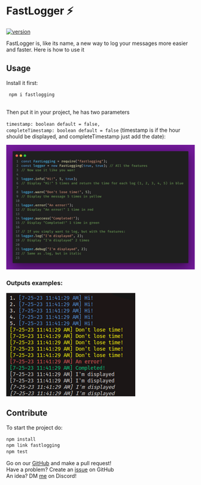 # FastLogger ⚡

[![version](https://img.shields.io/npm/v/fastlogging.svg)](https://www.npmjs.org/package/fastlogging)

FastLogger is, like its name, a new way to log your messages more easier and faster. Here is how to use it

## Usage

Install it first:

```
 npm i fastlogging
```

<br>
Then put it in your project, he has two parameters

<code>timestamp: boolean default = false,</code><br>
<code>completeTimestamp: boolean default = false</code> (timestamp is if the hour should be displayed, and completeTimestamp just add the date):
<br>

![FastLog](./img/fastlogging.png)

### Outputs examples:

![](./img/outputs.png)

## Contribute

To start the project do:

```bash
npm install
npm link fastlogging
npm test
```

Go on our <a href="https://github.com/AYnonyme971/FastLogger">GitHub</a> and make a pull request!
<br>Have a problem? Create an <a href="https://github.com/AYnonyme971/FastLogger/issues">issue</a> on GitHub
<br>An idea? DM <a href="https://discord.com/users/">me</a> on Discord!
